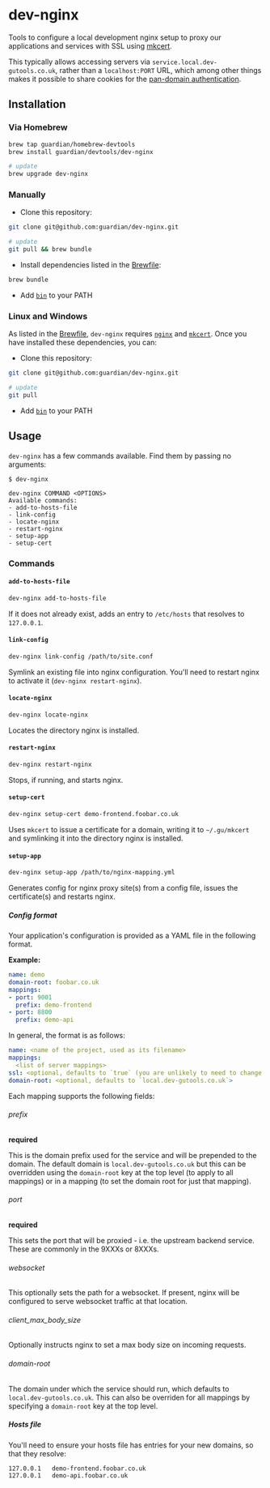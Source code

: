 # dev-nginx

Tools to configure a local development nginx setup to proxy our applications and services with SSL using [mkcert](https://github.com/FiloSottile/mkcert).

This typically allows accessing servers via
`service.local.dev-gutools.co.uk`, rather than a `localhost:PORT` URL,
which among other things makes it possible to share cookies for the [pan-domain authentication](https://github.com/guardian/pan-domain-authentication).

## Installation
### Via Homebrew

```bash
brew tap guardian/homebrew-devtools
brew install guardian/devtools/dev-nginx

# update
brew upgrade dev-nginx
```

### Manually
- Clone this repository:

```bash
git clone git@github.com:guardian/dev-nginx.git

# update
git pull && brew bundle
```

- Install dependencies listed in the [Brewfile](./Brewfile):

```bash
brew bundle
```

- Add [`bin`](./bin) to your PATH

### Linux and Windows
As listed in the [Brewfile](./Brewfile), `dev-nginx` requires [`nginx`](https://docs.nginx.com/nginx/admin-guide/installing-nginx/installing-nginx-open-source/) and [`mkcert`](https://github.com/FiloSottile/mkcert). 
Once you have installed these dependencies, you can:

- Clone this repository:
```bash
git clone git@github.com:guardian/dev-nginx.git

# update
git pull
```

- Add [`bin`](./bin) to your PATH


## Usage
`dev-nginx` has a few commands available. Find them by passing no arguments:

```console
$ dev-nginx

dev-nginx COMMAND <OPTIONS>
Available commands:
- add-to-hosts-file
- link-config
- locate-nginx
- restart-nginx
- setup-app
- setup-cert
```

### Commands
#### `add-to-hosts-file`
```bash
dev-nginx add-to-hosts-file
```

If it does not already exist, adds an entry to `/etc/hosts` that resolves to `127.0.0.1`.


#### `link-config`
```bash
dev-nginx link-config /path/to/site.conf
```

Symlink an existing file into nginx configuration. You'll need to restart nginx to activate it (`dev-nginx restart-nginx`).


#### `locate-nginx`
```bash
dev-nginx locate-nginx
```

Locates the directory nginx is installed.

#### `restart-nginx`
```bash
dev-nginx restart-nginx
```

Stops, if running, and starts nginx.

#### `setup-cert`
```bash
dev-nginx setup-cert demo-frontend.foobar.co.uk
```

Uses `mkcert` to issue a certificate for a domain, writing it to `~/.gu/mkcert` and symlinking it into the directory nginx is installed.

#### `setup-app`
```bash
dev-nginx setup-app /path/to/nginx-mapping.yml
```

Generates config for nginx proxy site(s) from a config file, issues the certificate(s) and restarts nginx. 

##### Config format
Your application's configuration is provided as a YAML file in the following format.

**Example:**

```yaml
name: demo
domain-root: foobar.co.uk
mappings:
- port: 9001
  prefix: demo-frontend
- port: 8800
  prefix: demo-api
```

In general, the format is as follows:

```yaml
name: <name of the project, used as its filename>
mappings:
  <list of server mappings>
ssl: <optional, defaults to `true` (you are unlikely to need to change this)>
domain-root: <optional, defaults to `local.dev-gutools.co.uk`>
```

Each mapping supports the following fields:

###### prefix

**required**

This is the domain prefix used for the service and will be prepended to the domain.
The default domain is `local.dev-gutools.co.uk`
but this can be overridden using the `domain-root` key at the top level (to apply to all mappings) or in a mapping (to set the domain root for just that mapping).

###### port

**required**

This sets the port that will be proxied - i.e. the upstream backend service. These are commonly in the 9XXXs or 8XXXs.

###### websocket

This optionally sets the path for a websocket. If present, nginx will be configured to serve websocket traffic at that location.

###### client_max_body_size

Optionally instructs nginx to set a max body size on incoming requests.

###### domain-root

The domain under which the service should run, which defaults to `local.dev-gutools.co.uk`.
This can also be overriden for all mappings by specifying a `domain-root` key at the top level.

##### Hosts file
You'll need to ensure your hosts file has entries for your new domains, so that they resolve:

```
127.0.0.1   demo-frontend.foobar.co.uk
127.0.0.1   demo-api.foobar.co.uk
```

